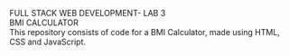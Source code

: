 FULL STACK WEB DEVELOPMENT- LAB 3
<br>
BMI CALCULATOR
<br>
This repository consists of code for a BMI Calculator, made using HTML, CSS and JavaScript.
